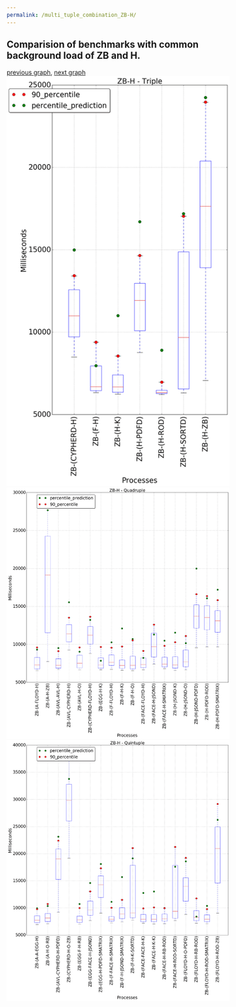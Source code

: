 ```yaml
---
permalink: /multi_tuple_combination_ZB-H/
---
```



## Comparision of benchmarks with common background load of ZB and H.

[previous graph](../multi_tuple_combination_ZB-F/), [next graph](../multi_tuple_combination_ZB-JSOND/)
![graph figure](./images/triple/ZB/ZB-H_box.png)![graph figure](./images/quadruple/ZB/ZB-H_box.png)![graph figure](./images/quintuple/ZB/ZB-H_box.png)